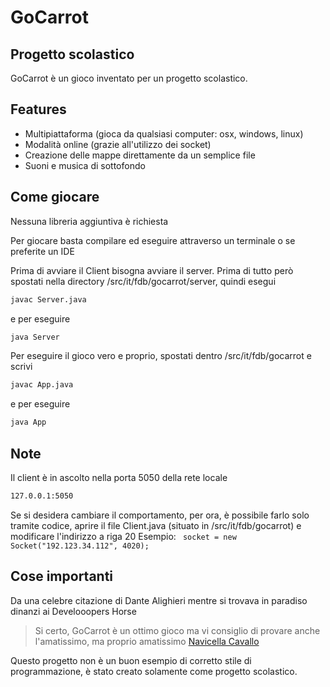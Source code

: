 # GoCarrot
## Progetto scolastico

GoCarrot è un gioco inventato per un progetto scolastico.

## Features
- Multipiattaforma (gioca da qualsiasi computer: osx, windows, linux)
- Modalità online (grazie all'utilizzo dei socket)
- Creazione delle mappe direttamente da un semplice file
- Suoni e musica di sottofondo

## Come giocare
Nessuna libreria aggiuntiva è richiesta

Per giocare basta compilare ed eseguire attraverso un terminale o se preferite un IDE

Prima di avviare il Client bisogna avviare il server.
Prima di tutto però spostati nella directory /src/it/fdb/gocarrot/server, quindi esegui
```sh
javac Server.java
```
e per eseguire
```sh
java Server
```

Per eseguire il gioco vero e proprio, spostati dentro /src/it/fdb/gocarrot e scrivi
```sh
javac App.java
```
e per eseguire
```sh
java App
```

## Note
Il client è in ascolto nella porta 5050 della rete locale
```sh
127.0.0.1:5050
```
Se si desidera cambiare il comportamento, per ora, è possibile farlo solo tramite codice,
aprire il file Client.java (situato in /src/it/fdb/gocarrot) e modificare l'indirizzo a riga 20
Esempio:
``` socket = new Socket("192.123.34.112", 4020);```

## Cose importanti
Da una celebre citazione di Dante Alighieri mentre si trovava in paradiso dinanzi ai Develooopers Horse

> Si certo, GoCarrot è un ottimo gioco
> ma vi consiglio di provare anche l'amatissimo,
> ma proprio amatissimo [Navicella Cavallo](https://github.com/favmatteo/navicella-cavallo)

Questo progetto non è un buon esempio di corretto stile di programmazione, è stato creato solamente come progetto scolastico.
